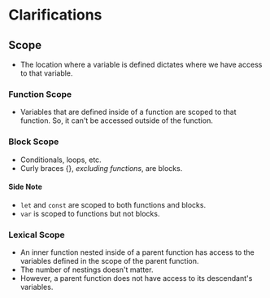# Clarifications

## Scope
- The location where a variable is defined dictates where we have access to that variable.

### Function Scope
- Variables that are defined inside of a function are scoped to that function. So, it can't be accessed outside of the function.

### Block Scope
- Conditionals, loops, etc.
- Curly braces {}, *excluding functions*, are blocks.

#### Side Note
- `let` and `const` are scoped to both functions and blocks.
- `var` is scoped to functions but not blocks.

### Lexical Scope
- An inner function nested inside of a parent function has access to the variables defined in the scope of the parent function.
- The number of nestings doesn't matter.
- However, a parent function does not have access to its descendant's variables.

